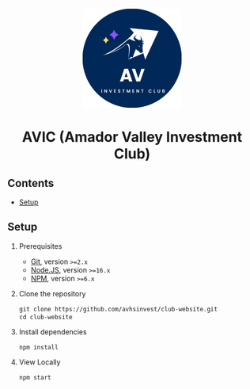 <p align="center"><img src="public/logo.png" width="200" ></p>
<h1 align="center">AVIC (Amador Valley Investment Club)</h1>

## Contents <!-- omit in toc -->

- [Setup](#setup)

## Setup

1. Prerequisites

   - [Git](https://git-scm.com/), version `>=2.x`
   - [Node.JS](https://nodejs.org/en/), version `>=16.x`
   - [NPM](https://www.npmjs.com/), version `>=6.x`

2. Clone the repository

   ```shell
   git clone https://github.com/avhsinvest/club-website.git
   cd club-website
   ```

3. Install dependencies

   ```shell
   npm install
   ```

4. View Locally

   ```shell
   npm start
   ```
